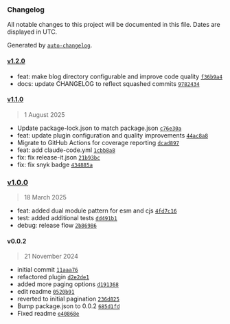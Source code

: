 ### Changelog

All notable changes to this project will be documented in this file. Dates are displayed in UTC.

Generated by [`auto-changelog`](https://github.com/CookPete/auto-changelog).

#### [v1.2.0](https://github.com/wernerglinka/metalsmith-sectioned-blog-pagination/compare/v1.1.0...v1.2.0)

- feat: make blog directory configurable and improve code quality [`f36b9a4`](https://github.com/wernerglinka/metalsmith-sectioned-blog-pagination/commit/f36b9a4a03fc44cdb40a28d4189de0a4172d4c0f)
- docs: update CHANGELOG to reflect squashed commits [`9782434`](https://github.com/wernerglinka/metalsmith-sectioned-blog-pagination/commit/9782434eeb117d106bcc5b5b6adc3a5268a362fc)

#### [v1.1.0](https://github.com/wernerglinka/metalsmith-sectioned-blog-pagination/compare/v1.0.0...v1.1.0)

> 1 August 2025

- Update package-lock.json to match package.json [`c76e30a`](https://github.com/wernerglinka/metalsmith-sectioned-blog-pagination/commit/c76e30ac0729f4478b45ef87fe7118ee5ba97e3c)
- feat: update plugin configuration and quality improvements [`44ac8a8`](https://github.com/wernerglinka/metalsmith-sectioned-blog-pagination/commit/44ac8a81b0895d7e945611910808b0c3327ffa76)
- Migrate to GitHub Actions for coverage reporting [`dcad897`](https://github.com/wernerglinka/metalsmith-sectioned-blog-pagination/commit/dcad8971eeb8670f906d0b7aae8751d5fe20d4d5)
- feat: add claude-code.yml [`1cbb8a8`](https://github.com/wernerglinka/metalsmith-sectioned-blog-pagination/commit/1cbb8a8baf3647750724b68ce806edc4aec08dae)
- fix: fix release-it.json [`21b93bc`](https://github.com/wernerglinka/metalsmith-sectioned-blog-pagination/commit/21b93bc438f4b5ac736e4a71baa0427aa464c0ba)
- fix: fix snyk badge [`434885a`](https://github.com/wernerglinka/metalsmith-sectioned-blog-pagination/commit/434885a2155463933573522b42d8a6d2e32be5f3)

### [v1.0.0](https://github.com/wernerglinka/metalsmith-sectioned-blog-pagination/compare/v0.0.2...v1.0.0)

> 18 March 2025

- feat: added dual module pattern for esm and cjs [`4fd7c16`](https://github.com/wernerglinka/metalsmith-sectioned-blog-pagination/commit/4fd7c1632cab289393955637c328c9e29f07d0aa)
- test: added additional tests [`dd491b1`](https://github.com/wernerglinka/metalsmith-sectioned-blog-pagination/commit/dd491b154e1391731221f4e1d121ae1fd6975911)
- debug: release flow [`2b86986`](https://github.com/wernerglinka/metalsmith-sectioned-blog-pagination/commit/2b8698609aaa139afcf1d49215859bfc09ab9983)

#### v0.0.2

> 21 November 2024

- initial commit [`11aaa76`](https://github.com/wernerglinka/metalsmith-sectioned-blog-pagination/commit/11aaa76d27cdd7b9dfa2a8cbf7dc1d2d0121a5f2)
- refactored plugin [`d2e2de1`](https://github.com/wernerglinka/metalsmith-sectioned-blog-pagination/commit/d2e2de1d6349de2b314ccde8b2cdf2d95f861c0f)
- added more paging options [`d191368`](https://github.com/wernerglinka/metalsmith-sectioned-blog-pagination/commit/d1913683f46213f9768f8230ad5bf7f9567b4bdc)
- edit readme [`0520b91`](https://github.com/wernerglinka/metalsmith-sectioned-blog-pagination/commit/0520b913647fa8c6c27911157a264da725d19b59)
- reverted to initial pagination [`236d825`](https://github.com/wernerglinka/metalsmith-sectioned-blog-pagination/commit/236d8258539e9a1a0c3ac3cd5eb0f3813b6fa25a)
- Bump package.json to 0.0.2 [`685d1fd`](https://github.com/wernerglinka/metalsmith-sectioned-blog-pagination/commit/685d1fdf4b99c3c138ff640f69874b96db4dd872)
- Fixed readme [`e40868e`](https://github.com/wernerglinka/metalsmith-sectioned-blog-pagination/commit/e40868effb6e7d1e92dacd12c1a8c1adb115d54f)
